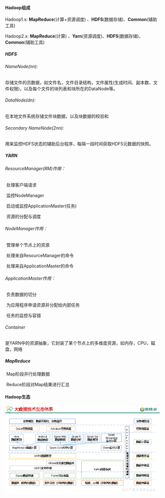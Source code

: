 #### Hadoop组成

Hadoop1.x:  **MapReduce**(计算+资源调度) 、**HDFS**(数据存储)、**Common**(辅助工具)

Hadoop2.x: **MapReduce**(计算) 、**Yarn**(资源调度)、**HDFS**(数据存储)、**Common**(辅助工具)

##### HDFS

###### NameNode(nn):

 存储文件的员数据，如文件名，文件目录结构，文件属性(生成时间、副本数、文件权限)，以及每个文件的块列表和块所在的DataNode等。

###### DataNode(dn):

 在本地文件系统存储文件块数据，以及块数据的校验和

###### Secondary NameNode(2nn): 

用来监控HDFS状态的辅助后台程序，每隔一段时间获取HDFS元数据的快照。



##### YARN

###### ResourceManager(RM)作用：

​	处理客户端请求

​	监控NodeManager

​	启动或监控ApplicationMaster(任务)

​	资源的分配与调度

###### NodeManager作用：

​	管理单个节点上的资源

​	处理来自ResourceManager的命令

​	处理来自ApplicationMaster的命令

###### ApplicationMaster作用：

​	负责数据的切分

​	为应用程序申请资源并分配给内部任务

​	任务的监控与容错

###### Container

​	是YARN中的资源抽象，它封装了某个节点上的多维度资源，如内存，CPU，磁盘，网络

##### MapReduce

​	Map阶段并行处理数据

​	Reduce阶段对Map结果进行汇总	



#### Hadoop生态

![](.\hadoop生态.png)